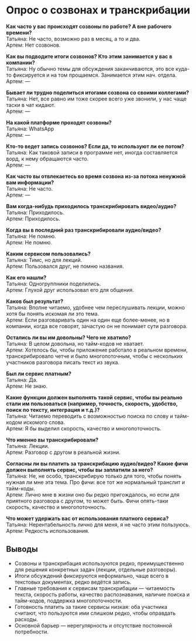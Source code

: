# Опрос о созвонах и транскрибации

**Как часто у вас происходят созвоны по работе? А вне рабочего времени?**  
Татьяна: Не часто, возможно раз в месяц, а то и два.  
Артем: Нет созвонов.

**Как вы подводите итоги созвонов? Кто этим занимается у вас в компании?**  
Татьяна: Ну обычно темы для обсуждения заканчиваются, это все куда-то фиксируется и на том прощаемся. Занимается этим нач. отдела.  
Артем: —

**Бывает ли трудно поделиться итогами созвона со своими коллегами?**  
Татьяна: Нет, все равно им тоже скорее всего уже звонили, у нас чаще таски в чат кидают.  
Артем: —

**На какой платформе проходят созвоны?**  
Татьяна: WhatsApp  
Артем: —

**Кто-то ведет запись созвонов? Если да, то используют ли ее потом?**  
Татьяна: Как таковой записи в программе нет, иногда составляется ворд, к нему обращаются часто.  
Артем: —

**Как часто вы отвлекаетесь во время созвона из-за потока ненужной вам информации?**  
Татьяна: Не часто.  
Артем: —

**Вам когда-нибудь приходилось транскрибировать видео/аудио?**  
Татьяна: Приходилось.  
Артем: Приходилось.

**Когда вы в последний раз транскрибировали аудио/видео?**  
Татьяна: Не помню.  
Артем: Не помню.

**Каким сервисом пользовались?**  
Татьяна: Тимс, но для лекций.  
Артем: Пользовался друг, не помню названия.

**Как его нашли?**  
Татьяна: Одногруппники поделились.  
Артем: Глухой друг использовал его для общения.

**Каков был результат?**  
Татьяна: Вполне читаемо, удобнее чем переслушивать лекции, можно хотя бы понять искомая ли это тема.  
Артем: Если разговаривать один на один еще более-менее, но в компании, когда все говорят, зачастую он не понимает сути разговора.

**Остались ли вы им довольны? Чего не хватило?**  
Татьяна: В целом довольна, но тайм-кодов не хватает.  
Артем: Хотелось бы, чтобы приложение работало в реальном времени, транскрибировало четче и было многопоточным, чтобы с нескольких участников разговора писать текст из звука.

**Был ли сервис платным?**  
Татьяна: Да.  
Артем: Не знаю.

**Какие функции должен выполнять такой сервис, чтобы вы реально стали им пользоваться (например, точность, скорость, удобство, поиск по тексту, интеграция и т.д.)?**  
Татьяна: Читаемо переводить с возможностью поиска по слову и тайм-кодом искомого слова.  
Артем: Я бы выделил скорость, качество и многопоточность.

**Что именно вы транскрибировали?**  
Татьяна: Лекции.  
Артем: Разговор с другом в реальной жизни.

**Согласны ли вы платить за транскрибацию аудио/видео? Какие фичи должен выполнять сервис, чтобы вы заплатили за него?**  
Татьяна: Не, не особо, транскрибирую только для того, чтобы понять нужная ли мне эта тема. Про фичи: все тот же нормальный транслит и тайм-коды.  
Артем: Лично мне в жизни оно бы редко пригождалось, но если для приятного разговора с другом, то может быть. Фичи опять-таки скорость, качество и многопоточность.

**Что может удержать вас от использования платного сервиса?**  
Татьяна: Нерентабельность лично для меня, я не часто этим пользуюсь.  
Артем: Редкость использования.

## Выводы

- Созвоны и транскрибация используются редко, преимущественно для решения конкретных задач (лекции, отдельные разговоры).
- Итоги обсуждений фиксируются неформально, чаще всего в текстовых документах, редко ведётся запись.
- Главные требования к сервисам транскрибации — читаемость текста, скорость работы, качество распознавания, наличие поиска и тайм-кодов, поддержка многопоточности.
- Готовность платить за такие сервисы низкая: оба участника считают, что пользуются ими слишком редко, чтобы оправдать расходы.
- Основной барьер — нерегулярность и отсутствие постоянной потребности.
